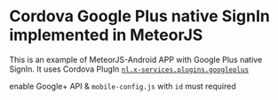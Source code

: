 # Cordova Google Plus native SignIn implemented in MeteorJS

This is an example of MeteorJS-Android APP with Google Plus native SignIn. It uses Cordova PlugIn [`nl.x-services.plugins.googleplus`](http://plugins.cordova.io/#/package/nl.x-services.plugins.googleplus)


enable Google+ API & `mobile-config.js` with `id` must required
